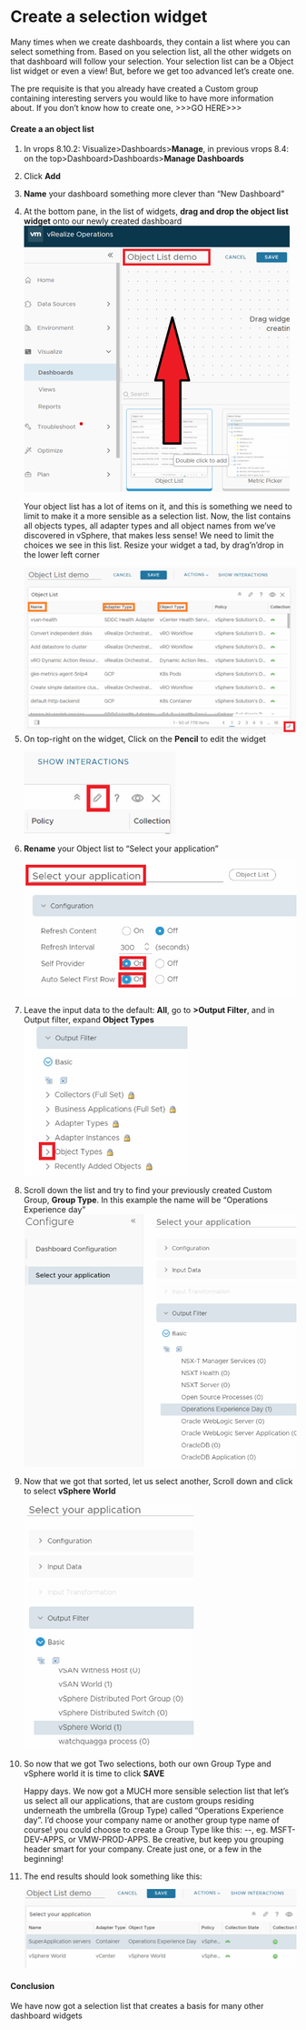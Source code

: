 # Create a selection widget 

Many times when we create dashboards, they contain a list where you can select something from. Based on you selection list, all the other widgets on that dashboard will follow your selection. Your selection list can be a Object list widget or even a view!   But, before we get too advanced let’s create one. 

The pre requisite is that you already have created a Custom group containing interesting servers you would like to have more information about. If you don’t know how to create one, >>>GO HERE>>>

#### Create a an object list

1. In vrops 8.10.2: Visualize>Dashboards>**Manage**, 
   in previous vrops 8.4: on the top>Dashboard>Dashboards>**Manage Dashboards**

2. Click **Add**

3. **Name** your dashboard something more clever than “New Dashboard”

4. At the bottom pane, in the list of widgets, **drag and drop the object list widget** onto our newly created dashboard
   <img src="./images/readme/image-20230329082340106.png" alt="image-20230329082340106" style="zoom:50%;" />

   Your object list has a lot of items on it, and this is something we need to limit to make it a more sensible as a selection list. Now, the list contains all objects types, all adapter types and all object names from we’ve discovered in vSphere, that makes less sense! We need to limit the choices we see in this list. Resize your widget a tad, by drag’n’drop in the lower left corner

   <img src="./images/readme/image-20230329083309644.png" align="left" style="zoom:67%;" />

5. On top-right on the widget, Click on the **Pencil** to edit the widget

   <img src="./images/readme/image-20230329083458655.png" alt="image-20230329083458655" style="zoom:80%;" />

6. **Rename** your Object list to “Select your application”

   <img src="./images/readme/image-20230329083713845.png" alt="image-20230329083713845" style="zoom:67%;" />

7. Leave the input data to the default: **All**, go to **>Output Filter**, and in Output filter, expand **Object Types**
   <img src="./images/readme/image-20230329083951142.png" alt="image-20230329083951142" style="zoom:67%;" />

8. Scroll down the list and try to find your previously created Custom Group, **Group Type**. In this example the name will be “Operations Experience day”
   <img src="./images/readme/image-20230329084256704.png" alt="image-20230329084256704" style="zoom:67%;" />

9. Now that we got that sorted, let us select another, Scroll down and click to select **vSphere World** 

   <img src="./images/readme/image-20230329084728070.png" alt="image-20230329084728070" style="zoom:67%;" />

10. So now that we got Two selections, both our own Group Type and vSphere world it is time to click **SAVE**

    Happy days. We now got a MUCH more sensible selection list that let’s us select all our applications, that are custom groups residing underneath the umbrella (Group Type) called “Operations Experience day”. I’d choose your company name or another group type name of course! you could choose to create a Group Type like this:  <company abbreviation>-<department>-<apps>, eg.  MSFT-DEV-APPS, or VMW-PROD-APPS. Be creative, but keep you grouping header smart for your company. Create just one, or a few in the beginning! 

11. The end results should look something like this:

    <img src="./images/readme/image-20230329085348013.png" alt="image-20230329085348013" style="zoom:67%;" />

#### Conclusion

We have now got a selection list that creates a basis for many other dashboard widgets

